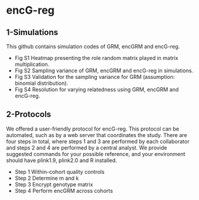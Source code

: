 # encG-reg

## 1-Simulations
This github contains simulation codes of GRM, encGRM and encG-reg.
- Fig S1 Heatmap presenting the role random matrix played in matrix multiplication. 
- Fig S2 Sampling variance of GRM, encGRM and encG-reg in simulations. 
- Fig S3 Validation for the sampling variance for GRM (assumption: binomial distribution). 
- Fig S4 Resolution for varying relatedness using GRM, encGRM and encG-reg. 


## 2-Protocols
We offered a user-friendly protocol for encG-reg. This protocol can be automated, such as by a web server that coordinates the study. 
There are four steps in total, where steps 1 and 3 are performed by each collaborator and steps 2 and 4 are performed by a central analyst.
We provide suggested commands for your possible reference, and your environment should have plink1.9, plink2.0 and R installed.

- Step 1 Within-cohort quality controls
- Step 2 Determine m and k
- Step 3 Encrypt genotype matrix
- Step 4 Perform encGRM across cohorts
